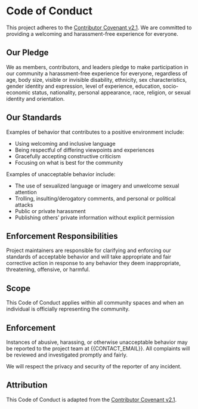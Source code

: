 <!-- Updated to best practices on 2025-09-14; based on Contributor Covenant v2.1. -->
# Code of Conduct

<!-- BEGIN GENERATED: COC:MAIN -->

This project adheres to the [Contributor Covenant v2.1]. We are committed to
providing a welcoming and harassment-free experience for everyone.

## Our Pledge

We as members, contributors, and leaders pledge to make participation in our
community a harassment-free experience for everyone, regardless of age, body
size, visible or invisible disability, ethnicity, sex characteristics, gender
identity and expression, level of experience, education, socio-economic status,
nationality, personal appearance, race, religion, or sexual identity and
orientation.

## Our Standards

Examples of behavior that contributes to a positive environment include:

- Using welcoming and inclusive language
- Being respectful of differing viewpoints and experiences
- Gracefully accepting constructive criticism
- Focusing on what is best for the community

Examples of unacceptable behavior include:

- The use of sexualized language or imagery and unwelcome sexual attention
- Trolling, insulting/derogatory comments, and personal or political attacks
- Public or private harassment
- Publishing others’ private information without explicit permission

## Enforcement Responsibilities

Project maintainers are responsible for clarifying and enforcing our standards
of acceptable behavior and will take appropriate and fair corrective action in
response to any behavior they deem inappropriate, threatening, offensive, or
harmful.

## Scope

This Code of Conduct applies within all community spaces and when an individual
is officially representing the community.

## Enforcement

Instances of abusive, harassing, or otherwise unacceptable behavior may be
reported to the project team at {{CONTACT_EMAIL}}. All complaints will be
reviewed and investigated promptly and fairly.

We will respect the privacy and security of the reporter of any incident.

## Attribution

This Code of Conduct is adapted from the [Contributor Covenant v2.1].

[Contributor Covenant v2.1]: https://www.contributor-covenant.org/version/2/1/code_of_conduct/

<!-- END GENERATED: COC:MAIN -->

